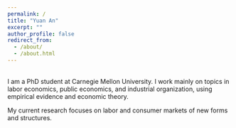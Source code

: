 ```yaml
---
permalink: /
title: "Yuan An"
excerpt: ""
author_profile: false
redirect_from: 
  - /about/
  - /about.html
---
```


<br>
I am a PhD student at Carnegie Mellon University. I work mainly on topics in labor economics, public economics, and industrial organization, using empirical evidence and economic theory.

My current research focuses on labor and consumer markets of new forms and structures.

<!--(often driven by technological innovation), in particular how these markets function fundamentally differently from traditional markets, and efficiency and incidence of institutions designed to adapt to new market features in these markets.
-->
